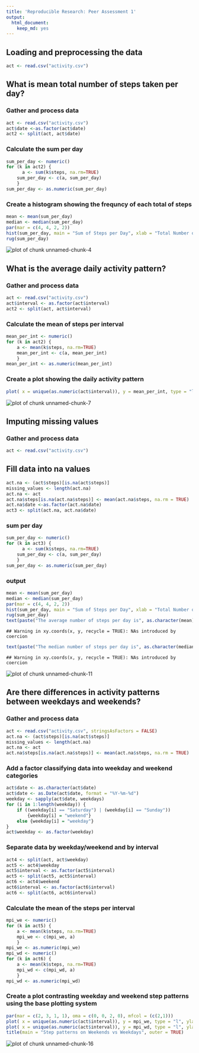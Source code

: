 ```yaml
---
title: 'Reproducible Research: Peer Assessment 1'
output:
  html_document:
    keep_md: yes
---
```


## Loading and preprocessing the data

```r
act <- read.csv("activity.csv")
```
## What is mean total number of steps taken per day?
### Gather and process data

```r
act <- read.csv("activity.csv")
act$date <-as.factor(act$date)
act2 <- split(act, act$date)
```
### Calculate the sum per day

```r
sum_per_day <- numeric()
for (k in act2) {
      a <- sum(k$steps, na.rm=TRUE)
	sum_per_day <- c(a, sum_per_day)
	}
sum_per_day <- as.numeric(sum_per_day)
```
### Create a histogram showing the frequncy of each total of steps

```r
mean <- mean(sum_per_day)
median <- median(sum_per_day)
par(mar = c(4, 4, 2, 2))
hist(sum_per_day, main = "Sum of Steps per Day", xlab = "Total Number of Steps", col = "wheat1", breaks = 30)
rug(sum_per_day)
```

![plot of chunk unnamed-chunk-4](figure/unnamed-chunk-4-1.png) 
## What is the average daily activity pattern?
### Gather and process data

```r
act <- read.csv("activity.csv")
act$interval <- as.factor(act$interval)
act2 <- split(act, act$interval)
```
### Calculate the mean of steps per interval

```r
mean_per_int <- numeric()
for (k in act2) {
	a <- mean(k$steps, na.rm=TRUE)
	mean_per_int <- c(a, mean_per_int)
	}
mean_per_int <- as.numeric(mean_per_int)
```
### Create a plot showing the daily activity pattern

```r
plot( x = unique(as.numeric(act$interval)), y = mean_per_int, type = "l", ylab = "average steps per interval", xlab = "interval", main = "Steps per interval")
```

![plot of chunk unnamed-chunk-7](figure/unnamed-chunk-7-1.png) 
## Imputing missing values
### Gather and process data

```r
act <- read.csv("activity.csv")
```
## Fill data into na values

```r
act.na <- (act$steps)[is.na(act$steps)]
missing_values <- length(act.na)
act.na <- act
act.na$steps[is.na(act.na$steps)] <- mean(act.na$steps, na.rm = TRUE)
act.na$date <-as.factor(act.na$date)
act3 <- split(act.na, act.na$date)
```
### sum per day

```r
sum_per_day <- numeric()
for (k in act3) {
      a <- sum(k$steps, na.rm=TRUE)
	sum_per_day <- c(a, sum_per_day)
	}
sum_per_day <- as.numeric(sum_per_day)
```
### output

```r
mean <- mean(sum_per_day)
median <- median(sum_per_day)
par(mar = c(4, 4, 2, 2))
hist(sum_per_day, main = "Sum of Steps per Day", xlab = "Total Number of Steps", ylab = "Frequency", col = "orchid4", breaks = 30)
rug(sum_per_day)
text(paste("The average number of steps per day is", as.character(mean)))
```

```
## Warning in xy.coords(x, y, recycle = TRUE): NAs introduced by coercion
```

```r
text(paste("The median number of steps per day is", as.character(median)))
```

```
## Warning in xy.coords(x, y, recycle = TRUE): NAs introduced by coercion
```

![plot of chunk unnamed-chunk-11](figure/unnamed-chunk-11-1.png) 
## Are there differences in activity patterns between weekdays and weekends?
### Gather and process data

```r
act <- read.csv("activity.csv", stringsAsFactors = FALSE)
act.na <- (act$steps)[is.na(act$steps)]
missing_values <- length(act.na)
act.na <- act
act.na$steps[is.na(act.na$steps)] <- mean(act.na$steps, na.rm = TRUE)
```
### Add a factor classifying data into weekday and weekend categories

```r
act$date <- as.character(act$date)
act$date <- as.Date(act$date, format = "%Y-%m-%d")
weekday <- sapply(act$date, weekdays)
for (i in 1:length(weekday)) {
    if ((weekday[i] == "Saturday") | (weekday[i] == "Sunday")) 
      	{weekday[i] = "weekend"}
    else {weekday[i] = "weekday"}
}
act$weekday <- as.factor(weekday)
```
### Separate data by weekday/weekend and by interval

```r
act4 <- split(act, act$weekday)
act5 <- act4$weekday
act5$interval <- as.factor(act5$interval)
act5 <- split(act5, act5$interval)
act6 <- act4$weekend
act6$interval <- as.factor(act6$interval)
act6 <- split(act6, act6$interval)
```
### Calculate the mean of the steps per interval

```r
mpi_we <- numeric()
for (k in act5) {
	a <- mean(k$steps, na.rm=TRUE)
	mpi_we <- c(mpi_we, a)
	}
mpi_we <- as.numeric(mpi_we)
mpi_wd <- numeric()
for (k in act6) {
	a <- mean(k$steps, na.rm=TRUE)
	mpi_wd <- c(mpi_wd, a)
	}
mpi_wd <- as.numeric(mpi_wd)
```
### Create a plot contrasting weekday and weekend step patterns using the base plotting system

```r
par(mar = c(2, 3, 1, 1), oma = c(0, 0, 2, 0), mfcol = (c(2,1)))
plot( x = unique(as.numeric(act$interval)), y = mpi_we, type = "l", ylab = "number of steps", xlab = "interval", main = "weekend activity pattern", col = "green")
plot( x = unique(as.numeric(act$interval)), y = mpi_wd, type = "l", ylab = "number of steps", xlab = "interval", main = "weekday activity pattern", col = "blue")
title(main = "Step patterns on Weekends vs Weekdays", outer = TRUE)
```

![plot of chunk unnamed-chunk-16](figure/unnamed-chunk-16-1.png) 
